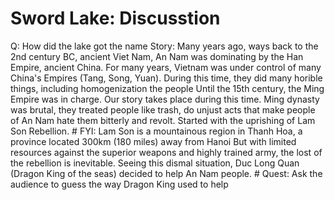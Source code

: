 # Sword Lake: Discusstion
Q: How did the lake got the name
Story:
    Many years ago, ways back to the 2nd century BC,
    ancient Viet Nam, An Nam was dominating by the Han Empire, ancient China.
    For many years, Vietnam was under control of many China's Empires (Tang, Song, Yuan).
    During this time, they did many horible things, including homogenization the people
    Until the 15th century, the Ming Empire was in charge.
    Our story takes place during this time.
    Ming dynasty was brutal, they treated people like trash,
    do unjust acts that make people of An Nam hate them bitterly and revolt.
    Started with the uprishing of Lam Son Rebellion.
    # FYI:
        Lam Son is a mountainous region in Thanh Hoa,
        a province located 300km (180 miles) away from Hanoi
    But with limited resources against the superior weapons and highly trained army,
    the lost of the rebellion is inevitable.
    Seeing this dismal situation, Duc Long Quan (Dragon King of the seas)
    decided to help An Nam people.
    # Quest: Ask the audience to guess the way Dragon King used to help


